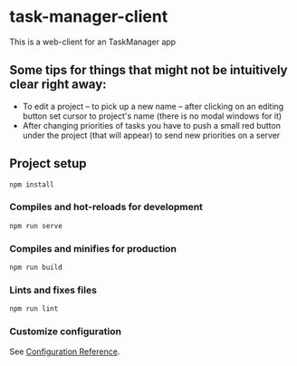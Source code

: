 # task-manager-client

This is a web-client for an TaskManager app

## Some tips for things that might not be intuitively clear right away:
<ul>
	<li>To edit a project &ndash; to pick up a new name &ndash; after clicking on an editing button set cursor to project's name (there is no modal windows for it)</li>
	<li>After changing priorities of tasks you have to push a small red button under the project (that will appear) to send new priorities on a server</li>
</ul>

## Project setup
```
npm install
```

### Compiles and hot-reloads for development
```
npm run serve
```

### Compiles and minifies for production
```
npm run build
```

### Lints and fixes files
```
npm run lint
```

### Customize configuration
See [Configuration Reference](https://cli.vuejs.org/config/).
